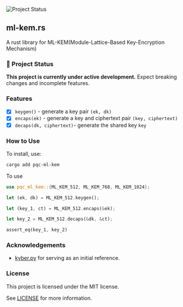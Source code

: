![Project Status](https://img.shields.io/badge/status-in--development-yellow)

## ml-kem.rs

A rust library for ML-KEM(Module-Lattice-Based Key-Encryption Mechanism)

### 🚧 Project Status

**This project is currently under active development.**  Expect breaking changes and incomplete features.

### Features

- [x] `keygen()` - generate a key pair `(ek, dk)`
- [x] `encaps(ek)` - generate a key and ciphertext pair `(key, ciphertext)`
- [x] `decaps(dk, ciphertext)`- generate the shared key `key`

### How to Use

To install, use:

```bash
cargo add pqc-ml-kem
```

To use

```rust
use pqc_ml_kem::{ML_KEM_512, ML_KEM_768, ML_KEM_1024};

let (ek, dk) = ML_KEM_512.keygen();

let (key_1, ct) = ML_KEM_512.encaps(&ek);

let key_2 = ML_KEM_512.decaps(&dk, &ct);

assert_eq(key_1, key_2)
```

### Acknowledgements

- [kyber.py](https://github.com/GiacomoPope/kyber-py) for serving as an initial reference.

### License

This project is licensed under the MIT license.

See [LICENSE](/LICENSE) for more information.
